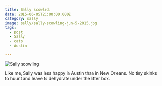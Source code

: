 ```yaml
---
title: Sally scowled.
date: 2015-06-05T21:00:00.000Z
category: sally
image: sally/sally-scowling-jun-5-2015.jpg
tags:
  - post
  - Sally
  - cats
  - Austin

---
```


![Sally scowling](/static/img/sally/sally-scowling-jun-5-2015.jpg "Sally scowling")

Like me, Sally was less happy in Austin than in New Orleans. No tiny skinks to huunt and leave to dehydrate under the litter box.